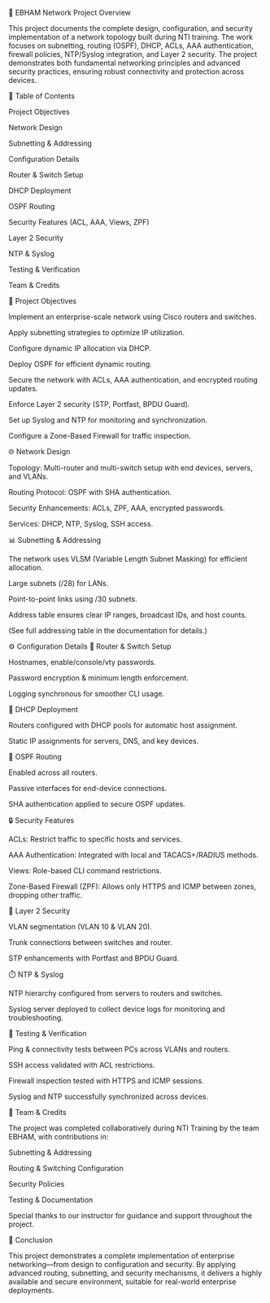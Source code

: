 📘 EBHAM Network Project
Overview

This project documents the complete design, configuration, and security implementation of a network topology built during NTI training. The work focuses on subnetting, routing (OSPF), DHCP, ACLs, AAA authentication, firewall policies, NTP/Syslog integration, and Layer 2 security. The project demonstrates both fundamental networking principles and advanced security practices, ensuring robust connectivity and protection across devices.

📑 Table of Contents

Project Objectives

Network Design

Subnetting & Addressing

Configuration Details

Router & Switch Setup

DHCP Deployment

OSPF Routing

Security Features (ACL, AAA, Views, ZPF)

Layer 2 Security

NTP & Syslog

Testing & Verification

Team & Credits

🎯 Project Objectives

Implement an enterprise-scale network using Cisco routers and switches.

Apply subnetting strategies to optimize IP utilization.

Configure dynamic IP allocation via DHCP.

Deploy OSPF for efficient dynamic routing.

Secure the network with ACLs, AAA authentication, and encrypted routing updates.

Enforce Layer 2 security (STP, Portfast, BPDU Guard).

Set up Syslog and NTP for monitoring and synchronization.

Configure a Zone-Based Firewall for traffic inspection.

🌐 Network Design

Topology: Multi-router and multi-switch setup with end devices, servers, and VLANs.

Routing Protocol: OSPF with SHA authentication.

Security Enhancements: ACLs, ZPF, AAA, encrypted passwords.

Services: DHCP, NTP, Syslog, SSH access.

📊 Subnetting & Addressing

The network uses VLSM (Variable Length Subnet Masking) for efficient allocation.

Large subnets (/28) for LANs.

Point-to-point links using /30 subnets.

Address table ensures clear IP ranges, broadcast IDs, and host counts.

(See full addressing table in the documentation for details.)

⚙️ Configuration Details
🔧 Router & Switch Setup

Hostnames, enable/console/vty passwords.

Password encryption & minimum length enforcement.

Logging synchronous for smoother CLI usage.

📡 DHCP Deployment

Routers configured with DHCP pools for automatic host assignment.

Static IP assignments for servers, DNS, and key devices.

📍 OSPF Routing

Enabled across all routers.

Passive interfaces for end-device connections.

SHA authentication applied to secure OSPF updates.

🔒 Security Features

ACLs: Restrict traffic to specific hosts and services.

AAA Authentication: Integrated with local and TACACS+/RADIUS methods.

Views: Role-based CLI command restrictions.

Zone-Based Firewall (ZPF): Allows only HTTPS and ICMP between zones, dropping other traffic.

🔐 Layer 2 Security

VLAN segmentation (VLAN 10 & VLAN 20).

Trunk connections between switches and router.

STP enhancements with Portfast and BPDU Guard.

⏱️ NTP & Syslog

NTP hierarchy configured from servers to routers and switches.

Syslog server deployed to collect device logs for monitoring and troubleshooting.

🧪 Testing & Verification

Ping & connectivity tests between PCs across VLANs and routers.

SSH access validated with ACL restrictions.

Firewall inspection tested with HTTPS and ICMP sessions.

Syslog and NTP successfully synchronized across devices.

👥 Team & Credits

The project was completed collaboratively during NTI Training by the team EBHAM, with contributions in:

Subnetting & Addressing

Routing & Switching Configuration

Security Policies

Testing & Documentation

Special thanks to our instructor for guidance and support throughout the project.

🚀 Conclusion

This project demonstrates a complete implementation of enterprise networking—from design to configuration and security. By applying advanced routing, subnetting, and security mechanisms, it delivers a highly available and secure environment, suitable for real-world enterprise deployments.
